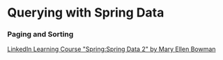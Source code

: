 # Querying with Spring Data
### Paging and Sorting

[LinkedIn Learning Course "Spring:Spring Data 2" by Mary Ellen Bowman](http://bit.ly/SpringData)
